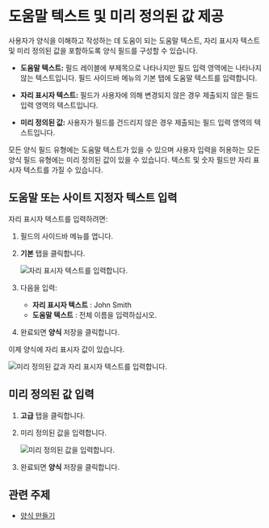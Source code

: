 # 도움말 텍스트 및 미리 정의된 값 제공

사용자가 양식을 이해하고 작성하는 데 도움이 되는 도움말 텍스트, 자리 표시자 텍스트 및 미리 정의된 값을 포함하도록 양식 필드를 구성할 수 있습니다.

* **도움말 텍스트:** 필드 레이블에 부제목으로 나타나지만 필드 입력 영역에는 나타나지 않는 텍스트입니다. 필드 사이드바 메뉴의 기본 탭에 도움말 텍스트를 입력합니다.

* **자리 표시자 텍스트:** 필드가 사용자에 의해 변경되지 않은 경우 제출되지 않은 필드 입력 영역의 텍스트입니다.

* **미리 정의된 값:** 사용자가 필드를 건드리지 않은 경우 제출되는 필드 입력 영역의 텍스트입니다.

모든 양식 필드 유형에는 도움말 텍스트가 있을 수 있으며 사용자 입력을 허용하는 모든 양식 필드 유형에는 미리 정의된 값이 있을 수 있습니다. 텍스트 및 숫자 필드만 자리 표시자 텍스트를 가질 수 있습니다.

## 도움말 또는 사이트 지정자 텍스트 입력

자리 표시자 텍스트를 입력하려면:

1. 필드의 사이드바 메뉴를 엽니다.
1. **기본** 탭을 클릭합니다.

    ![자리 표시자 텍스트를 입력합니다.](./providing-help-text-and-predefined-values/images/01.png)

1. 다음을 입력:

    * **자리 표시자 텍스트** : John Smith
    * **도움말 텍스트** : 전체 이름을 입력하십시오.

1. 완료되면 **양식** 저장을 클릭합니다.

이제 양식에 자리 표시자 값이 있습니다.

![미리 정의된 값과 자리 표시자 텍스트를 입력합니다.](./providing-help-text-and-predefined-values/images/02.png)

## 미리 정의된 값 입력

1. **고급** 탭을 클릭합니다.
1. 미리 정의된 값을 입력합니다.

    ![미리 정의된 값을 입력합니다.](./providing-help-text-and-predefined-values/images/03.png)

1. 완료되면 **양식** 저장을 클릭합니다.

## 관련 주제

* [양식 만들기](./creating-forms.md)
